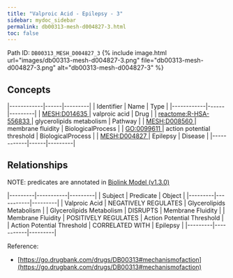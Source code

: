 ```yaml
---
title: "Valproic Acid - Epilepsy - 3"
sidebar: mydoc_sidebar
permalink: db00313-mesh-d004827-3.html
toc: false 
---
```



Path ID: `DB00313_MESH_D004827_3`
{% include image.html url="images/db00313-mesh-d004827-3.png" file="db00313-mesh-d004827-3.png" alt="db00313-mesh-d004827-3" %}

## Concepts

|------------|------|---------|
| Identifier | Name | Type    |
|------------|------|---------|
| <a href="https://identifiers.org/MESH:D014635">MESH:D014635 </a> | valproic acid | Drug |
| <a href="https://identifiers.org/reactome:R-HSA-556833">reactome:R-HSA-556833 </a> | glycerolipids metabolism | Pathway |
| <a href="https://identifiers.org/MESH:D008560">MESH:D008560 </a> | membrane fluidity | BiologicalProcess |
| <a href="https://identifiers.org/GO:0099611">GO:0099611 </a> | action potential threshold | BiologicalProcess |
| <a href="https://identifiers.org/MESH:D004827">MESH:D004827 </a> | Epilepsy | Disease |
|------------|------|---------|

## Relationships


NOTE: predicates are annotated in <a href="https://github.com/biolink/biolink-model/releases/tag/v1.3.0">Biolink Model (v1.3.0)</a>

|---------|-----------|---------|
| Subject | Predicate | Object  |
|---------|-----------|---------|
| Valproic Acid | NEGATIVELY REGULATES | Glycerolipids Metabolism |
| Glycerolipids Metabolism | DISRUPTS | Membrane Fluidity |
| Membrane Fluidity | POSITIVELY REGULATES | Action Potential Threshold |
| Action Potential Threshold | CORRELATED WITH | Epilepsy |
|---------|-----------|---------|

Reference: 
  - [https://go.drugbank.com/drugs/DB00313#mechanismofaction](https://go.drugbank.com/drugs/DB00313#mechanismofaction)
